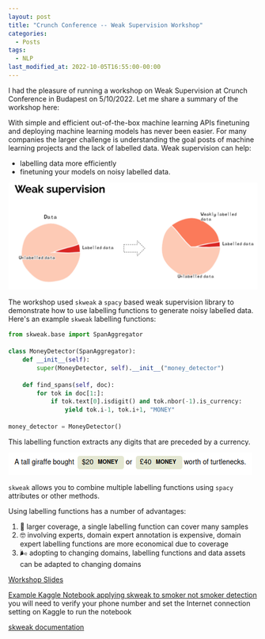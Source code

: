```yaml
---
layout: post
title: "Crunch Conference -- Weak Supervision Workshop"
categories:
  - Posts
tags:
  - NLP
last_modified_at: 2022-10-05T16:55:00-00:00
---
```


I had the pleasure of running a workshop on Weak Supervision at Crunch Conference in Budapest on 5/10/2022. Let me share a summary of the workshop here:

With simple and efficient out-of-the-box machine learning APIs finetuning and deploying machine learning models has never been easier.
For many companies the larger challenge is understanding the goal posts of machine learning projects and the lack of labelled data.
Weak supervision can help:
- labelling data more efficiently 
- finetuning your models on noisy labelled data.

![Weak supervision](/assets/weak_supervision_slide.png)

The workshop used `skweak` a `spacy` based weak supervision library to demonstrate how to use labelling functions to generate noisy labelled data.
Here's an example `skweak` labelling functions:

```python
from skweak.base import SpanAggregator

class MoneyDetector(SpanAggregator):
    def __init__(self):
        super(MoneyDetector, self).__init__("money_detector")

    def find_spans(self, doc):
        for tok in doc[1:]:
            if tok.text[0].isdigit() and tok.nbor(-1).is_currency:
                yield tok.i-1, tok.i+1, "MONEY"

money_detector = MoneyDetector()
```

This labelling function extracts any digits that are preceded by a currency.

![Money detector](/assets/tall_giraffe_money.png)

`skweak` allows you to combine multiple labelling functions using `spacy` attributes or other methods.

Using labelling functions has a number of advantages:
1. 💪 larger coverage, a single labelling function can cover many samples
2. 🤓 involving experts, domain expert annotation is expensive, domain expert labelling functions are more economical due to coverage
3. 🌬️ adopting to changing domains, labelling functions and data assets can be adapted to changing domains

[Workshop Slides](https://docs.google.com/presentation/d/1mTF9JvwBwVj27e9pKP7sQ7gOpb343YaeGr0Y0G7A9i0/edit?usp=sharing)

[Example Kaggle Notebook applying skweak to smoker not smoker detection](https://www.kaggle.com/code/chrisswartml/smoker-not-smoker)
you will need to verify your phone number and set the Internet connection setting on Kaggle to run the notebook

[skweak documentation](https://github.com/NorskRegnesentral/skweak/wiki/Step-1:-Labelling-functions)